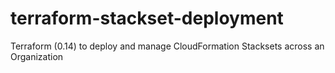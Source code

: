 # terraform-stackset-deployment
Terraform (0.14) to deploy and manage CloudFormation Stacksets across an Organization
